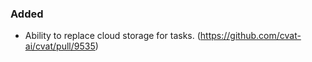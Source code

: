 ### Added

- Ability to replace cloud storage for tasks.
  (<https://github.com/cvat-ai/cvat/pull/9535>)
